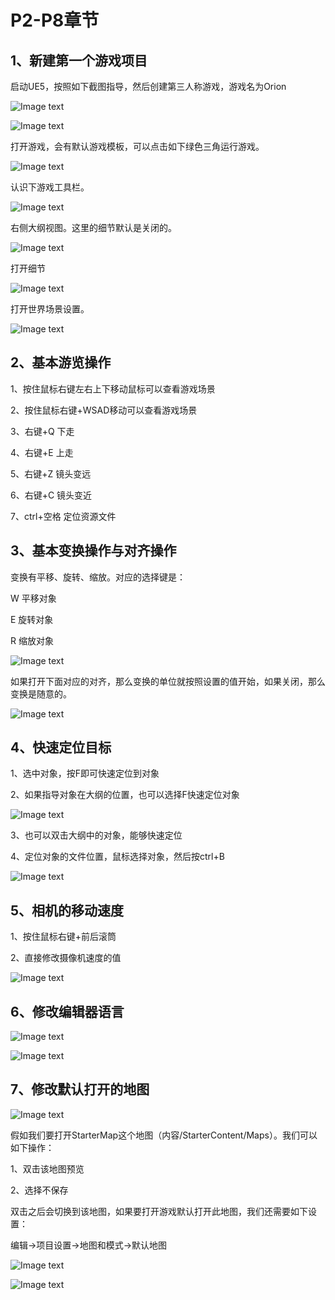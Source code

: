 # P2-P8章节

## 1、新建第一个游戏项目

启动UE5，按照如下截图指导，然后创建第三人称游戏，游戏名为Orion


![Image text](https://github.com/gosaintmrc/unreal-engine-learn/blob/main/课程章节内容/001_基础内容操作/img/001.png)

![Image text](https://github.com/gosaintmrc/unreal-engine-learn/blob/main/课程章节内容/001_基础内容操作/img/002.png)



打开游戏，会有默认游戏模板，可以点击如下绿色三角运行游戏。

![Image text](https://github.com/gosaintmrc/unreal-engine-learn/blob/main/课程章节内容/001_基础内容操作/img/003.png)

认识下游戏工具栏。

![Image text](https://github.com/gosaintmrc/unreal-engine-learn/blob/main/课程章节内容/001_基础内容操作/img/004.png)

右侧大纲视图。这里的细节默认是关闭的。

![Image text](https://github.com/gosaintmrc/unreal-engine-learn/blob/main/课程章节内容/001_基础内容操作/img/005.png)

打开细节

![Image text](https://github.com/gosaintmrc/unreal-engine-learn/blob/main/课程章节内容/001_基础内容操作/img/006.png)

打开世界场景设置。

![Image text](https://github.com/gosaintmrc/unreal-engine-learn/blob/main/课程章节内容/001_基础内容操作/img/007.png)



## 2、基本游览操作

1、按住鼠标右键左右上下移动鼠标可以查看游戏场景

2、按住鼠标右键+WSAD移动可以查看游戏场景

3、右键+Q 下走

4、右键+E 上走

5、右键+Z 镜头变远

6、右键+C 镜头变近

7、ctrl+空格 定位资源文件

## 3、基本变换操作与对齐操作

变换有平移、旋转、缩放。对应的选择键是：

W 平移对象

E 旋转对象

R 缩放对象

![Image text](https://github.com/gosaintmrc/unreal-engine-learn/blob/main/课程章节内容/001_基础内容操作/img/008.png)



如果打开下面对应的对齐，那么变换的单位就按照设置的值开始，如果关闭，那么变换是随意的。

![Image text](https://github.com/gosaintmrc/unreal-engine-learn/blob/main/课程章节内容/001_基础内容操作/img/009.png)

## 4、快速定位目标

1、选中对象，按F即可快速定位到对象

2、如果指导对象在大纲的位置，也可以选择F快速定位对象

![Image text](https://github.com/gosaintmrc/unreal-engine-learn/blob/main/课程章节内容/001_基础内容操作/img/010.png)    

3、也可以双击大纲中的对象，能够快速定位

4、定位对象的文件位置，鼠标选择对象，然后按ctrl+B

![Image text](https://github.com/gosaintmrc/unreal-engine-learn/blob/main/课程章节内容/001_基础内容操作/img/011.png)

## 5、相机的移动速度

1、按住鼠标右键+前后滚筒

2、直接修改摄像机速度的值

![Image text](https://github.com/gosaintmrc/unreal-engine-learn/blob/main/课程章节内容/001_基础内容操作/img/012.png)

## 6、修改编辑器语言

![Image text](https://github.com/gosaintmrc/unreal-engine-learn/blob/main/课程章节内容/001_基础内容操作/img/013.png)



![Image text](https://github.com/gosaintmrc/unreal-engine-learn/blob/main/课程章节内容/001_基础内容操作/img/014.png)

## 7、修改默认打开的地图

![Image text](https://github.com/gosaintmrc/unreal-engine-learn/blob/main/课程章节内容/001_基础内容操作/img/015.png)

假如我们要打开StarterMap这个地图（内容/StarterContent/Maps）。我们可以如下操作：

1、双击该地图预览

2、选择不保存

双击之后会切换到该地图，如果要打开游戏默认打开此地图，我们还需要如下设置：

编辑->项目设置->地图和模式->默认地图

![Image text](https://github.com/gosaintmrc/unreal-engine-learn/blob/main/课程章节内容/001_基础内容操作/img/016.png)

![Image text](https://github.com/gosaintmrc/unreal-engine-learn/blob/main/课程章节内容/001_基础内容操作/img/017.png)


